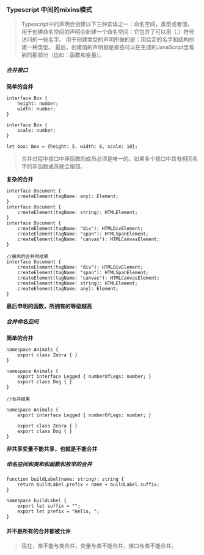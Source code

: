 ### Typescript 中间的mixins模式

> Typescript中的声明会创建以下三种实体之一：命名空间，类型或者值。
> 用于创建命名空间的声明会新建一个命名空间：它包含了可以用（.）符号访问的一些名字。 
> 用于创建类型的声明所做的是：用给定的名字和结构创建一种类型。 
> 最后，创建值的声明就是那些可以在生成的JavaScript里看到的那部分（比如：函数和变量）。

##### 合并接口


**简单的合并**
```
interface Box {
    height: number;
    width: number;
}

interface Box {
    scale: number;
}

let box: Box = {height: 5, width: 6, scale: 10};
```
> 合并过程中接口中非函数的成员必须是唯一的。如果多个接口中具有相同名字的非函数成员就会报错。

**复杂的合并**
```
interface Document {
    createElement(tagName: any): Element;
}
interface Document {
    createElement(tagName: string): HTMLElement;
}
interface Document {
    createElement(tagName: "div"): HTMLDivElement;
    createElement(tagName: "span"): HTMLSpanElement;
    createElement(tagName: "canvas"): HTMLCanvasElement;
}

//最后的合并的结果
interface Document {
    createElement(tagName: "div"): HTMLDivElement;
    createElement(tagName: "span"): HTMLSpanElement;
    createElement(tagName: "canvas"): HTMLCanvasElement;
    createElement(tagName: string): HTMLElement;
    createElement(tagName: any): Element;
}
```

**最后申明的函数，所拥有的等级越高**

##### 合并命名空间

**简单的合并**
```
namespace Animals {
    export class Zebra { }
}

namespace Animals {
    export interface Legged { numberOfLegs: number; }
    export class Dog { }
}

//合并结果

namespace Animals {
    export interface Legged { numberOfLegs: number; }

    export class Zebra { }
    export class Dog { }
}
```

**非共享变量不能共享，也就是不能合并**

##### 命名空间和类和和函数和枚举的合并

```
function buildLabel(name: string): string {
    return buildLabel.prefix + name + buildLabel.suffix;
}

namespace buildLabel {
    export let suffix = "";
    export let prefix = "Hello, ";
}
```

#### 并不是所有的合并都被允许
> 现在，类不能与类合并，变量与类不能合并，接口与类不能合并。
